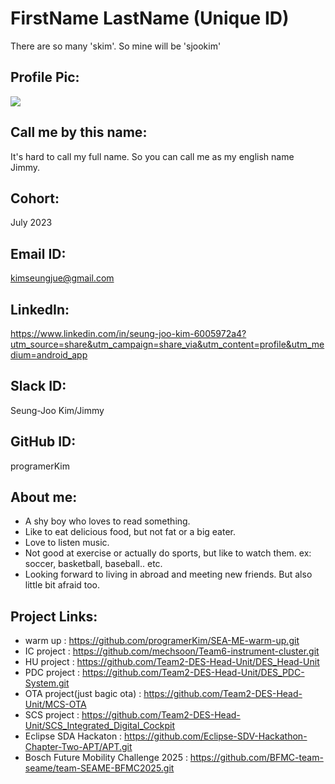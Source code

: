 # FirstName LastName (Unique ID)
There are so many 'skim'. So mine will be 'sjookim'

## Profile Pic: 
<img src = "img.jpeg">

## Call me by this name: 
It's hard to call my full name. So you can call me as my english name Jimmy.

## Cohort: 
July 2023

## Email ID: 
kimseungjue@gmail.com

## LinkedIn: 
https://www.linkedin.com/in/seung-joo-kim-6005972a4?utm_source=share&utm_campaign=share_via&utm_content=profile&utm_medium=android_app
## Slack ID: 
Seung-Joo Kim/Jimmy

## GitHub ID: 
programerKim

## About me: 
- A shy boy who loves to read something.
- Like to eat delicious food, but not fat or a big eater.
- Love to listen music.
- Not good at exercise or actually do sports, but like to watch them. ex: soccer, basketball, baseball.. etc.
- Looking forward to living in abroad and meeting new friends. But also little bit afraid too.

## Project Links:
- warm up : https://github.com/programerKim/SEA-ME-warm-up.git
- IC project : https://github.com/mechsoon/Team6-instrument-cluster.git 
- HU project : https://github.com/Team2-DES-Head-Unit/DES_Head-Unit
- PDC project : https://github.com/Team2-DES-Head-Unit/DES_PDC-System.git
- OTA project(just bagic ota) : https://github.com/Team2-DES-Head-Unit/MCS-OTA
- SCS project : https://github.com/Team2-DES-Head-Unit/SCS_Integrated_Digital_Cockpit
- Eclipse SDA Hackaton : https://github.com/Eclipse-SDV-Hackathon-Chapter-Two-APT/APT.git
- Bosch Future Mobility Challenge 2025 : https://github.com/BFMC-team-seame/team-SEAME-BFMC2025.git
